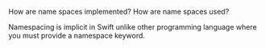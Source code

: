 How are name spaces implemented?
How are name spaces used?

Namespacing is implicit in Swift unlike other programming language where you must provide a namespace keyword. 